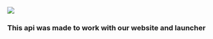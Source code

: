 [<img src="https://media.discordapp.net/attachments/381865827474866176/632205796909907983/uiui.png?width=840&height=677">](https://discord.gg/jrBE8WD)

<h3>This api was made to work with our website and launcher</h3>
<a href="https://discord.gg/9rG5Kdf>Join our discord to get more information !</a>
